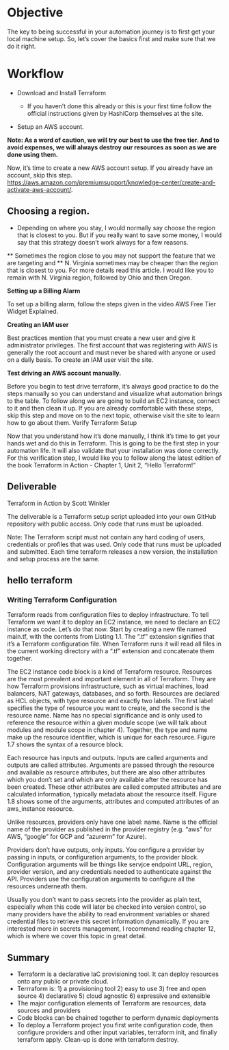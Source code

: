 # Objective

The key to being successful in your automation journey is to first get your local machine setup. So, let’s cover the basics first and make sure that we do it right.

# Workflow

* Download and Install Terraform

    * If you haven’t done this already or this is your first time follow the official instructions given by HashiCorp themselves at the site.
* Setup an AWS account.

**Note: As a word of caution, we will try our best to use the free tier. And to avoid expenses, we will always destroy our resources as soon as we are done using them.**

Now, it’s time to create a new AWS account setup. If you already have an account, skip this step. https://aws.amazon.com/premiumsupport/knowledge-center/create-and-activate-aws-account/.

## Choosing a region.

* Depending on where you stay, I would normally say choose the region that is closest to you. But if you really want to save some money, I would say that this strategy doesn’t work always for a few reasons.

** Sometimes the region close to you may not support the feature that we are targeting and
** N. Virginia sometimes may be cheaper than the region that is closest to you. For more details read this article. I would like you to remain with N. Virginia region, followed by Ohio and then Oregon.

**Setting up a Billing Alarm**

To set up a billing alarm, follow the steps given in the video AWS Free Tier Widget Explained.

**Creating an IAM user**

Best practices mention that you must create a new user and give it administrator privileges. The first account that was registering with AWS is generally the root account and must never be shared with anyone or used on a daily basis. To create an IAM user visit the site.

**Test driving an AWS account manually.**

Before you begin to test drive terraform, it’s always good practice to do the steps manually so you can understand and visualize what automation brings to the table. To follow along we are going to build an EC2 instance, connect to it and then clean it up. If you are already comfortable with these steps, skip this step and move on to the next topic, otherwise visit the site to learn how to go about them.
Verify Terraform Setup

Now that you understand how it’s done manually, I think it’s time to get your hands wet and do this in Terraform. This is going to be the first step in your automation life. It will also validate that your installation was done correctly. For this verification step, I would like you to follow along the latest edition of the book Terraform in Action - Chapter 1, Unit 2, “Hello Terraform!”

## Deliverable 

Terraform in Action by Scott Winkler

The deliverable is a Terraform setup script uploaded into your own GitHub repository with public access. Only code that runs must be uploaded.

Note: The Terraform script must not contain any hard coding of users, credentials or profiles that was used. Only code that runs must be uploaded and submitted. Each time terraform releases a new version, the installation and setup process are the same.

## hello terraform 

### Writing Terraform Configuration

Terraform reads from configuration files to deploy infrastructure. To tell Terraform we want it to deploy an EC2 instance, we need to declare an EC2 instance as code. Let’s do that now. Start by creating a new file named main.tf, with the contents from Listing 1.1. The “.tf” extension signifies that it’s a Terraform configuration file. When Terraform runs it will read all files in the current working directory with a “.tf” extension and concatenate them together.

The EC2 instance code block is a kind of Terraform resource. Resources are the most prevalent and important element in all of Terraform. They are how Terraform provisions infrastructure, such as virtual machines, load balancers, NAT gateways, databases, and so forth. Resources are declared as HCL objects, with type resource and exactly two labels. The first label specifies the type of resource you want to create, and the second is the resource name. Name has no special significance and is only used to reference the resource within a given module scope (we will talk about modules and module scope in chapter 4). Together, the type and name make up the resource identifier, which is unique for each resource. Figure 1.7 shows the syntax of a resource block.

Each resource has inputs and outputs. Inputs are called arguments and outputs are called attributes. Arguments are passed through the resource and available as resource attributes, but there are also other attributes which you don’t set and which are only available after the resource has been created. These other attributes are called computed attributes and are calculated information, typically metadata about the resource itself. Figure 1.8 shows some of the arguments, attributes and computed attributes of an aws_instance resource.

Unlike resources, providers only have one label: name. Name is the official name of the provider as published in the provider registry (e.g. “aws” for AWS, “google” for GCP and “azurerm” for Azure). 

Providers don’t have outputs, only inputs. You configure a provider by passing in inputs, or configuration arguments, to the provider block. Configuration arguments will be things like servjce endpoint URL, region, provider version, and any credentials needed to authenticate against the API. Providers use the configuration arguments to configure all the resources underneath them. 

Usually you don’t want to pass secrets into the provider as plain text, especially when this code will later be checked into version control, so many providers have the ability to read environment variables or shared credential files to retrieve this secret information dynamically. If you are interested more in secrets management, I recommend reading chapter 12, which is where we cover this topic in great detail.

## Summary 

* Terraform is a declarative IaC provisioning tool. It can deploy resources onto any public or private cloud.
* Terrraform is: 1) a provisioning tool 2) easy to use 3) free and open source 4) declarative 5) cloud agnostic 6) expressive and extensible
* The major configuration elements of Terraform are resources, data sources and providers
* Code blocks can be chained together to perform dynamic deployments
* To deploy a Terraform project you first write configuration code, then configure providers and other input variables, terraform init, and finally terraform apply. Clean-up is done with terraform destroy.







